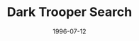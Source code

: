 ---
mission_id: dtsearch
slug: "dark-trooper-search"
editorsChoice:
title: "Dark Trooper Search"
authors: 
    - "Hunter"
date: 1996-07-12
filename: "/missions/dtsearch.zip"
description: "While working on a mission on Tatooine, Kyle ran into a bounty hunter with a Dark Trooper suit. Though he was able to defeat him, the existence of a Dark Trooper suit was very unsettling, as he had thought all of them had gone up with the Arc Hammer. He headed to Murdock Station to find out what he could, determined to track down the source of the suits and destroy them."
cover: "dtsearch.png"
levelReplaced:	SECBASE
difficulty: yes
bm:	yes
fme: yes
wax: yes
three_do: yes
voc: yes
gmd: no
vue: yes
lfd: no
base: "New level from scratch" 
editors: "DFUSE"

---